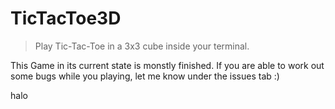 # TicTacToe3D
> Play Tic-Tac-Toe in a 3x3 cube inside your terminal.

This Game in its current state is monstly finished.
If you are able to work out some bugs while you playing, let me know under the issues tab :)

halo
